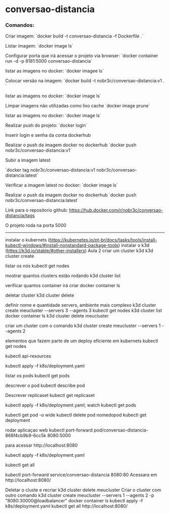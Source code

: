 # conversao-distancia

### Comandos:

Criar imagem:
´docker build -t conversao-distancia -f Dockerfile .´

Listar imagem:
´docker image ls´

Configurar porta que irá acessar o projeto via browser:
´docker container run -d -p 8181:5000 conversao-distancia´

listar as imagens no docker:
´docker imagee ls´

Colocar versão na imagem:
´docker build -t nobr3c/conversao-distancia:v1 .´

listar as imagens no docker:
´docker image ls´

Limpar imagens não utilizadas como lixo cache
´docker image prune´

listar as imagens no docker:
´docker image ls´

Realizar push do projeto:
´docker login´

Inserir login e senha da conta dockerhub

Realizar o push da imagem docker no dockerhub
´docker push nobr3c/conversao-distancia:v1´

Subir a imagem latest

´docker tag nobr3c/conversao-distancia:v1 nobr3c/conversao-distancia:latest´

Verificar a imagem latest no docker:
´docker image ls´

Realizar o push da imagem docker no dockerhub
´docker push nobr3c/conversao-distancia:latest´

Link para o repositorio github: https://hub.docker.com/r/nobr3c/conversao-distancia/tags

O projeto roda na porta 5000

----------------------------------------------------------------------------
instalar o kubernets (https://kubernetes.io/pt-br/docs/tasks/tools/install-kubectl-windows/#install-nonstandard-package-tools)
instalar o k3d (https://k3d.io/stable/#other-installers)
Aula 2
criar um cluster k3d
k3d cluster create

listar os nós
kubectl get nodes

mostrar quantos clusters estão rodando 
 k3d cluster list

verificar quantos container irá criar 
 docker container ls

deletar cluster 
k3d cluster delete

definir nome e quantidade servers, ambiente mais complexo
k3d cluster create meucluster --servers 3 --agents 3
kubectl get nodes
k3d cluster list
docker container ls
k3d cluster delete meucluster

criar um cluster com o comando 
k3d cluster create meucluster --servers 1 --agents 2

elementos que fazem parte de um deploy eficiente em kubernets
kubectl get nodes

kubectl api-resources


kubectl apply -f k8s/deployment.yaml

listar os pods
kubectl get pods

descrever o pod 
kubectl describe pod 

Descrever replicaset
kubectl get replicaset

<!--kubectl apply -f k8s/deployment.yaml && watch 'kubectl get pods'--> kubectl apply -f k8s/deployment.yaml; watch kubectl get pods

kubectl get pod -o wide
kubectl delete pod nomedopod
kubectl get deployment

rodar aplicaçao web
kubectl port-forward pod/conversao-distancia-868f4cb9b9-6cc5k 8080:5000

para acessar http://localhost:8080

kubectl apply -f k8s/deployment.yaml

kubectl get all

kubectl port-forward service/conversao-distancia 8080:80 
Acessara em http://localhost:8080/

Deletar o cluste e recriar 
k3d cluster delete meucluster
Criar o cluster com outro comando 
k3d cluster create meucluster --servers 1 --agents 2 -p "8080:30000@loadbalancer"
docker container ls
kubectl apply -f k8s/deployment.yaml
kubectl get all
http://localhost:8080/

